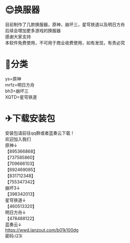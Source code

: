 # 😊换服器  
目前制作了几款换服器，原神，崩坏三，星穹铁道以及明日方舟  
后续会增加更多游戏的换服器  
感谢大家支持  
本软件免费使用，不可用于商业收费使用，如有发现，有责必究  
# 🌳分类  
ys=原神   
mrfz=明日方舟  
bh3=崩坏三  
XQTD=星穹铁道  
  
# ✈下载安装包  
安装包请前往qq群或者蓝奏云下载！  
欢迎加入我们  
原神↓  
【895366868】  
【737585860】  
【709666103】  
【692469085】  
【831712348】  
【755347342】  
崩坏3↓    
【398342013】  
星穹铁道↓    
【460513320】  
明日方舟↓    
【478488122】  
蓝奏云↓  
https://wwd.lanzout.com/b01k100dg  
密码:i23i
